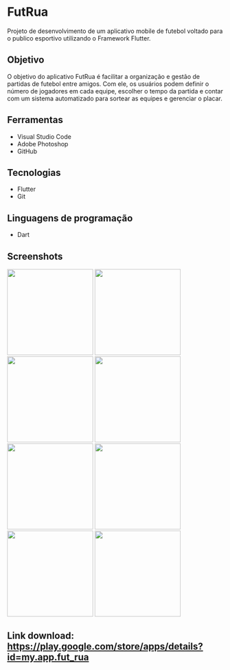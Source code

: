 # FutRua
Projeto de desenvolvimento de um aplicativo mobile de futebol voltado para o publico esportivo utilizando o Framework Flutter.

## Objetivo
O objetivo do aplicativo FutRua é facilitar a organização e gestão de partidas de futebol entre amigos. Com ele, os usuários podem definir o número de jogadores em cada equipe, escolher o tempo da partida e contar com um sistema automatizado para sortear as equipes e gerenciar o placar.

## Ferramentas
- Visual Studio Code
- Adobe Photoshop
- GitHub

## Tecnologias
- Flutter
- Git

## Linguagens de programação
- Dart

## Screenshots
<img src="https://user-images.githubusercontent.com/70725675/223235516-0d398eb3-7d20-488c-8b6f-9894023f80d9.png" width="200"/> <img src="https://user-images.githubusercontent.com/70725675/223238456-6ff658f4-4fb9-4d20-8347-78a5206ee895.png" width="200"/> <img src="https://user-images.githubusercontent.com/70725675/223239642-5220a6c1-c494-4da2-a3de-cd081fb6a5d3.png" width="200"/> <img src="https://user-images.githubusercontent.com/70725675/223239790-db120fc6-38e5-40ff-b724-a72663a2683d.png" width="200"/> <img src="https://user-images.githubusercontent.com/70725675/223239866-ca3da6e8-a2a4-4853-81d2-2e314208e461.png" width="200"/> <img src="https://user-images.githubusercontent.com/70725675/223239939-c890257e-eb87-4c31-ad46-b4b8f866d82b.png" width="200"/> <img src="https://user-images.githubusercontent.com/70725675/223240006-bfb9e809-a7e4-4bc1-9a22-b04ffad9fb79.png" width="200"/> <img src="https://user-images.githubusercontent.com/70725675/223240053-6c8fa8ea-876d-40c0-bca7-f39a791946fa.png" width="200"/>

## Link download: https://play.google.com/store/apps/details?id=my.app.fut_rua
